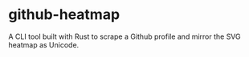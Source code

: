 # github-heatmap
A CLI tool built with Rust to scrape a Github profile and mirror the SVG heatmap as Unicode.
